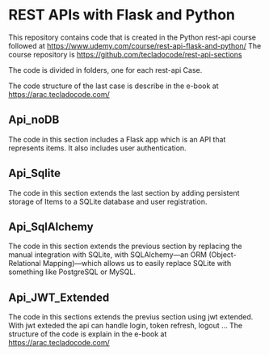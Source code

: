 # REST APIs with Flask and Python

This repository contains code that is created in the Python rest-api course followed at https://www.udemy.com/course/rest-api-flask-and-python/
The course repository is https://github.com/tecladocode/rest-api-sections

The code is divided in folders, one for each rest-api Case.

The code structure of the last case is describe in the e-book at https://arac.tecladocode.com/


## Api_noDB

The code in this section includes a Flask app which is an API that represents items. It also includes user authentication.

## Api_Sqlite

The code in this section extends the last section by adding persistent storage of Items to a SQLite database and user registration.

## Api_SqlAlchemy

The code in this section extends the previous section by replacing the manual integration with SQLite, with SQLAlchemy—an ORM (Object-Relational Mapping)—which allows us to easily replace SQLite with something like PostgreSQL or MySQL.

## Api_JWT_Extended

The code in this sections extends the previus section using jwt extended. With jwt exteded the api can handle login, token refresh, logout ...
The structure of the code is explain in the e-book at https://arac.tecladocode.com/
